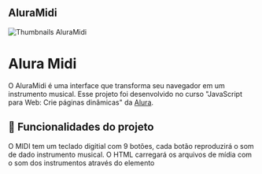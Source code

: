 ## AluraMidi
  
</details>
    
![Thumbnails AluraMidi](https://user-images.githubusercontent.com/119821121/207201599-75f92ae5-77fd-40be-b4fe-7b30dfae014f.png)
    
</details>
  
# Alura Midi
O AluraMidi é uma interface que transforma seu navegador em um instrumento musical. Esse projeto foi desenvolvido no curso "JavaScript para Web: Crie páginas dinâmicas" da [Alura](https://www.alura.com.br/).
## 🔨 Funcionalidades do projeto
O MIDI tem um teclado digitial com 9 botões, cada botão reproduzirá o som de dado instrumento musical. O HTML carregará os arquivos de mídia com o som dos instrumentos através do elemento <audio>, e com o MIDI vamos controlar a reprodução destes arquivos de mídia através do clique em seus elementos <button>. 
## ✔️ Técnicas e tecnologias utilizadas
- `HTML`: O HTML tem um papel fundamental para a aplicação funcionar corretamente com a inserção dos elementos `<audio>` que irão prover para o JavaScript os controles de reprodução da mídia carregada. O HTML já virá pronto nos arquivos iniciais do curso;
- `CSS`: O CSS indica a interação do usuário com a interface gráfica, portanto indica quando os botões são pressionados por mouse ou teclado. O CSS já virá pronto nos arquivos iniciais do curso;
- `JavaScript`: Em Javascript foi programado a dinâmica de controle de reprodução de um som através dos elementos `<button>`, com todo o cuidado de fazer um código inteligente, sem repetição, que cuida também os aspectos visuais com CSS dinâmico. Algumas das funcionalidades utilizadas no código foram:
  - `querySelector`;
  - `document`;
  - `const`;
  - `function`;
  - `while`;
  - `for`;
  - `if`;
  - `else`;
  - `template string`;
  - `event handlers`;
## 📁 Acesso ao projeto
Você pode acessar os arquivos do projeto clicando [aqui](https://github.com/bibitelles/aluramidi/).
## 🛠️ Abrir e rodar o projeto
Para abrir e rodar o projeto, basta abrir o aquivo `index.html` no navegador.